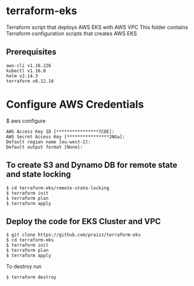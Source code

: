 # terraform-eks
Terraform script that deploys AWS EKS with AWS VPC 
This folder contains Terraform configuration scripts that creates AWS EKS

## Prerequisites
```
aws-cli v1.16.226
kubectl v1.16.0
helm v2.14.3
terraform v0.12.16
```

# Configure AWS Credentials
$ aws configure
  ``` 
  AWS Access Key ID [****************7CDE]:
  AWS Secret Access Key [****************2NGa]:
  Default region name [eu-west-2]:
  Default output format [None]: 
  ```
## To create S3 and Dynamo DB for remote state and state locking
```
$ cd terraform-eks/remote-state-locking
$ terraform init
$ terraform plan
$ terraform apply
```
## Deploy the code for EKS Cluster and VPC
```
$ git clone https://github.com/praizz/terraform-eks
$ cd terraform-eks
$ terraform init
$ terraform plan
$ terraform apply
```
To destroy run 
```
$ terraform destroy
```
